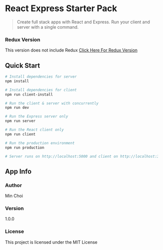 # React Express Starter Pack

> Create full stack apps with React and Express. Run your client and server with a single command. 

### Redux Version
This version does not include Redux
[Click Here For Redux Version](https://github.com/bradtraversy/react_redux_express_starter) 

## Quick Start

``` bash
# Install dependencies for server
npm install

# Install dependencies for client
npm run client-install

# Run the client & server with concurrently
npm run dev

# Run the Express server only
npm run server

# Run the React client only
npm run client

# Run the production environment
npm run production

# Server runs on http://localhost:5000 and client on http://localhost:3000
```

## App Info

### Author

Min Choi

### Version

1.0.0

### License

This project is licensed under the MIT License
